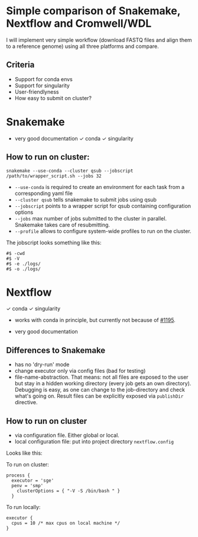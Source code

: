 # Simple comparison of Snakemake, Nextflow and Cromwell/WDL

I will implement very simple workflow (download FASTQ files and align them to a reference genome)
using all three platforms and compare.

## Criteria
* Support for conda envs
* Support for singularity
* User-friendlyness
* How easy to submit on cluster?

# Snakemake

* very good documentation
✓ conda ✓ singularity

## How to run on cluster:
```
snakemake --use-conda --cluster qsub --jobscript /path/to/wrapper_script.sh --jobs 32
```

* `--use-conda` is required to create an environment for each task from a corresponding yaml file
* `--cluster qsub` tells snakemake to submit jobs using qsub
* `--jobscript` points to a wrapper script for qsub containing configuration options
* `--jobs` max number of jobs submitted to the cluster in parallel. Snakemake takes care of resubmitting.
* `--profile` allows to configure system-wide profiles to run on the cluster.

The jobscript looks something like this:
```
#$ -cwd
#$ -V
#$ -e ./logs/
#$ -o ./logs/

```


# Nextflow
✓ conda ✓ singularity

* works with conda in principle, but currently not because of [#1195](https://github.com/nextflow-io/nextflow/issues/1195).

* very good documentation

## Differences to Snakemake

* has no 'dry-run' mode
* change executor only via config files (bad for testing)
* file-name-abstraction. That means: not all files are exposed to the user but stay in a hidden working directory (every job gets an own directory). Debugging is easy, as one can change to the job-directory and check what's going on. Result files can be explicitly exposed via `publishDir` directive.

## How to run on cluster

* via configuration file. Either global or local.
* local configuration file: put into project directory `nextflow.config`

Looks like this:

To run on cluster:
```
process {
  executor = 'sge'
  penv = 'smp'
    clusterOptions = { "-V -S /bin/bash " }
  }
```

To run locally:
```
executor {
  cpus = 10 /* max cpus on local machine */
}
```



